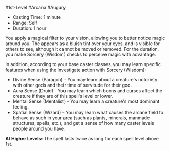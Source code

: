 #1st-Level #Arcana #Augury
 
- Casting Time: 1 minute
- Range: Self
- Duration: 1 hour  

You apply a magical filter to your vision, allowing you to better notice magic around you. The appears as a bluish tint over your eyes, and is visible for others to see, although it cannot be moved or removed. For the duration, you make Sorcery (Wisdom) checks to perceive magic with advantage.  

In addition, according to your base caster classes, you may learn specific features when using the Investigate action with Sorcery (Wisdom):

- Divine Sense (Paragon) - You may learn about a creature's notoriety with other gods and their time of servitude for their god.
- Aura Sense (Druid) - You may learn which boons and curses affect the creature if they are of this spell's level or lower.
- Mental Sense (Mentalist) - You may learn a creature's most dominant feeling.
- Spatial Sense (Wizard) - You may learn what causes the arcane field to behave as such in your area (such as plants, minerals, manmade structures, spells, etc.), and get a sense of how many caster levels people around you have.

 
**At Higher Levels:** The spell lasts twice as long for each spell level above 1st.